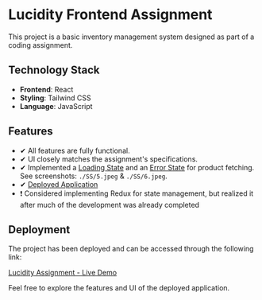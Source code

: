 # Lucidity Frontend Assignment

This project is a basic inventory management system designed as part of a coding assignment.

## Technology Stack

- **Frontend**: React
- **Styling**: Tailwind CSS
- **Language**: JavaScript

## Features

- ✔ All features are fully functional.
- ✔ UI closely matches the assignment's specifications.
- ✔ Implemented a [Loading State](./SS/5.jpeg) and an [Error State](./SS/6.jpeg) for product fetching. See screenshots: `./SS/5.jpeg` & `./SS/6.jpeg`.
- ✔ [Deployed Application](https://master--lucidity-assignment-adityasus.netlify.app)
- ❗ Considered implementing Redux for state management, but realized it after much of the development was already completed

## Deployment

The project has been deployed and can be accessed through the following link:

[Lucidity Assignment - Live Demo](https://master--lucidity-assignment-adityasus.netlify.app)

Feel free to explore the features and UI of the deployed application.
